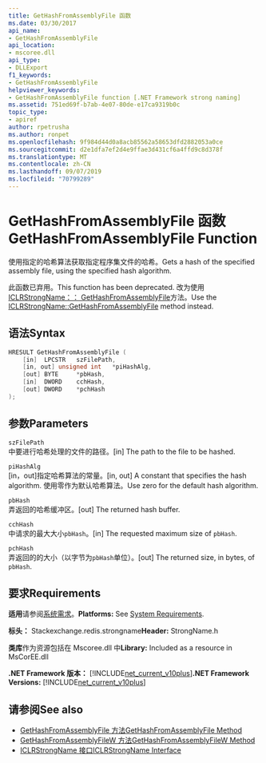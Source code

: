 ```yaml
---
title: GetHashFromAssemblyFile 函数
ms.date: 03/30/2017
api_name:
- GetHashFromAssemblyFile
api_location:
- mscoree.dll
api_type:
- DLLExport
f1_keywords:
- GetHashFromAssemblyFile
helpviewer_keywords:
- GetHashFromAssemblyFile function [.NET Framework strong naming]
ms.assetid: 751ed69f-b7ab-4e07-80de-e17ca9319b0c
topic_type:
- apiref
author: rpetrusha
ms.author: ronpet
ms.openlocfilehash: 9f984d44d0a8acb85562a58653dfd2882053a0ce
ms.sourcegitcommit: d2e1dfa7ef2d4e9ffae3d431cf6a4ffd9c8d378f
ms.translationtype: MT
ms.contentlocale: zh-CN
ms.lasthandoff: 09/07/2019
ms.locfileid: "70799289"
---
```

# <a name="gethashfromassemblyfile-function"></a><span data-ttu-id="4a723-102">GetHashFromAssemblyFile 函数</span><span class="sxs-lookup"><span data-stu-id="4a723-102">GetHashFromAssemblyFile Function</span></span>
<span data-ttu-id="4a723-103">使用指定的哈希算法获取指定程序集文件的哈希。</span><span class="sxs-lookup"><span data-stu-id="4a723-103">Gets a hash of the specified assembly file, using the specified hash algorithm.</span></span>  
  
 <span data-ttu-id="4a723-104">此函数已弃用。</span><span class="sxs-lookup"><span data-stu-id="4a723-104">This function has been deprecated.</span></span> <span data-ttu-id="4a723-105">改为使用[ICLRStrongName：： GetHashFromAssemblyFile](../hosting/iclrstrongname-gethashfromassemblyfile-method.md)方法。</span><span class="sxs-lookup"><span data-stu-id="4a723-105">Use the [ICLRStrongName::GetHashFromAssemblyFile](../hosting/iclrstrongname-gethashfromassemblyfile-method.md) method instead.</span></span>  
  
## <a name="syntax"></a><span data-ttu-id="4a723-106">语法</span><span class="sxs-lookup"><span data-stu-id="4a723-106">Syntax</span></span>  
  
```cpp  
HRESULT GetHashFromAssemblyFile (  
    [in]  LPCSTR   szFilePath,  
    [in, out] unsigned int   *piHashAlg,  
    [out] BYTE     *pbHash,  
    [in]  DWORD    cchHash,  
    [out] DWORD    *pchHash  
);  
```  
  
## <a name="parameters"></a><span data-ttu-id="4a723-107">参数</span><span class="sxs-lookup"><span data-stu-id="4a723-107">Parameters</span></span>  
 `szFilePath`  
 <span data-ttu-id="4a723-108">中要进行哈希处理的文件的路径。</span><span class="sxs-lookup"><span data-stu-id="4a723-108">[in] The path to the file to be hashed.</span></span>  
  
 `piHashAlg`  
 <span data-ttu-id="4a723-109">[in，out]指定哈希算法的常量。</span><span class="sxs-lookup"><span data-stu-id="4a723-109">[in, out] A constant that specifies the hash algorithm.</span></span> <span data-ttu-id="4a723-110">使用零作为默认哈希算法。</span><span class="sxs-lookup"><span data-stu-id="4a723-110">Use zero for the default hash algorithm.</span></span>  
  
 `pbHash`  
 <span data-ttu-id="4a723-111">弄返回的哈希缓冲区。</span><span class="sxs-lookup"><span data-stu-id="4a723-111">[out] The returned hash buffer.</span></span>  
  
 `cchHash`  
 <span data-ttu-id="4a723-112">中请求的最大大小`pbHash`。</span><span class="sxs-lookup"><span data-stu-id="4a723-112">[in] The requested maximum size of `pbHash`.</span></span>  
  
 `pchHash`  
 <span data-ttu-id="4a723-113">弄返回的的大小（以字节为`pbHash`单位）。</span><span class="sxs-lookup"><span data-stu-id="4a723-113">[out] The returned size, in bytes, of `pbHash`.</span></span>  
  
## <a name="requirements"></a><span data-ttu-id="4a723-114">要求</span><span class="sxs-lookup"><span data-stu-id="4a723-114">Requirements</span></span>  
 <span data-ttu-id="4a723-115">**适用**请参阅[系统需求](../../get-started/system-requirements.md)。</span><span class="sxs-lookup"><span data-stu-id="4a723-115">**Platforms:** See [System Requirements](../../get-started/system-requirements.md).</span></span>  
  
 <span data-ttu-id="4a723-116">**标头：** Stackexchange.redis.strongname</span><span class="sxs-lookup"><span data-stu-id="4a723-116">**Header:** StrongName.h</span></span>  
  
 <span data-ttu-id="4a723-117">**类库**作为资源包括在 Mscoree.dll 中</span><span class="sxs-lookup"><span data-stu-id="4a723-117">**Library:** Included as a resource in MsCorEE.dll</span></span>  
  
 <span data-ttu-id="4a723-118">**.NET Framework 版本：** [!INCLUDE[net_current_v10plus](../../../../includes/net-current-v10plus-md.md)]</span><span class="sxs-lookup"><span data-stu-id="4a723-118">**.NET Framework Versions:** [!INCLUDE[net_current_v10plus](../../../../includes/net-current-v10plus-md.md)]</span></span>  
  
## <a name="see-also"></a><span data-ttu-id="4a723-119">请参阅</span><span class="sxs-lookup"><span data-stu-id="4a723-119">See also</span></span>

- [<span data-ttu-id="4a723-120">GetHashFromAssemblyFile 方法</span><span class="sxs-lookup"><span data-stu-id="4a723-120">GetHashFromAssemblyFile Method</span></span>](../hosting/iclrstrongname-gethashfromassemblyfile-method.md)
- [<span data-ttu-id="4a723-121">GetHashFromAssemblyFileW 方法</span><span class="sxs-lookup"><span data-stu-id="4a723-121">GetHashFromAssemblyFileW Method</span></span>](../hosting/iclrstrongname-gethashfromassemblyfilew-method.md)
- [<span data-ttu-id="4a723-122">ICLRStrongName 接口</span><span class="sxs-lookup"><span data-stu-id="4a723-122">ICLRStrongName Interface</span></span>](../hosting/iclrstrongname-interface.md)
